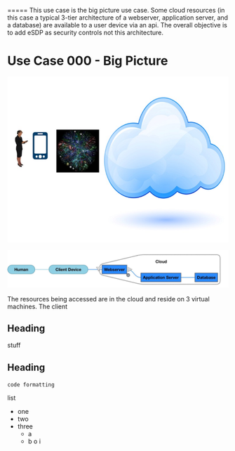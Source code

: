 =====
This use case is the big picture use case. Some cloud resources (in this case a typical 3-tier architecture of a webserver, application server, and a database) are available to a user device via an api. The overall objective is to add eSDP as security controls not this architecture.

Use Case 000 - Big Picture
=====

![big picture no captions](esdp_01.jpg?raw=true "Big Picture")



![big picture](eSDP01.jpg?raw=true "Title")

The resources being accessed are in the cloud and reside on 3 virtual machines.
The client


Heading
-----

stuff

Heading
-----



```code formatting```

list
- one
- two
- three
  + a
  + b
    o i

